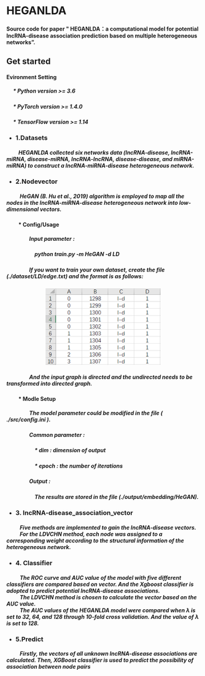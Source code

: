 # HEGANLDA

#### Source code for paper " HEGANLDA：a computational model for potential lncRNA-disease association prediction based on multiple heterogeneous networks”.

## Get started

#### Evironment Setting
##### &emsp; * Python version >= 3.6
##### &emsp; * PyTorch version >= 1.4.0
##### &emsp; * TensorFlow version >= 1.14

* ### 1.Datasets
##### &emsp;&emsp; HEGANLDA collected six networks data (lncRNA-disease, lncRNA-miRNA, disease-miRNA, lncRNA-lncRNA, disease-disease, and miRNA-miRNA) to construct a lncRNA-miRNA-disease heterogeneous network. 

* ### 2.Nodevector
#####  &emsp; &emsp; HeGAN (B. Hu et al., 2019) algorithm is employed to map all the nodes in the lncRNA-miRNA-disease heterogeneous network into low-dimensional vectors.
#### &emsp;&emsp; * Config/Usage
##### &emsp;&emsp;&emsp;&emsp; Input parameter : 
##### &emsp;&emsp;&emsp;&emsp;&emsp; **python train.py -m HeGAN -d LD**
##### &emsp;&emsp;&emsp;&emsp; If you want to train your own dataset, create the file (./dataset/LD/edge.txt) and the format is as follows:

<div  align="center">    
<img src="./edge.png" width = 300 height = 200 />
</div>

##### &emsp;&emsp; &emsp;&emsp;And the input graph is directed and the undirected needs to be transformed into directed graph.
#### &emsp;&emsp; * Modle Setup
##### &emsp;&emsp;&emsp;&emsp; The model parameter could be modified in the file ( ./src/config.ini ). 
##### &emsp;&emsp;&emsp;&emsp; Common parameter :
##### &emsp;&emsp;&emsp;&emsp;&emsp; * dim : dimension of output
##### &emsp;&emsp;&emsp;&emsp;&emsp; * epoch : the number of iterations
##### &emsp;&emsp;&emsp;&emsp; Output :
##### &emsp;&emsp;&emsp;&emsp;&emsp; The results are stored in the file (./output/embedding/HeGAN).  

* ### 3. lncRNA-disease_association_vector
#####  &emsp; &emsp; Five methods are implemented to gain the lncRNA-disease vectors.<br>&emsp; &emsp; For the LDVCHN method, each node was assigned to a corresponding weight according to the structural information of the heterogeneous network. 

* ### 4. Classifier
#####  &emsp; &emsp; The ROC curve and AUC value of the model with five different classifiers are compared based on vector. And the Xgboost classifier is adopted to predict potential lncRNA-disease associations.<br>&emsp; &emsp; The LDVCHN method is chosen to calculate the vector based on the AUC value.<br>&emsp; &emsp; The AUC values of the HEGANLDA model were compared when λ is set to 32, 64, and 128 through 10-fold cross validation. And the value of λ is set to 128.

* ### 5.Predict
#####  &emsp; &emsp; Firstly, the vectors of all unknown lncRNA-disease associations are calculated. Then, XGBoost classifier is used to predict the possibility of association between node pairs





